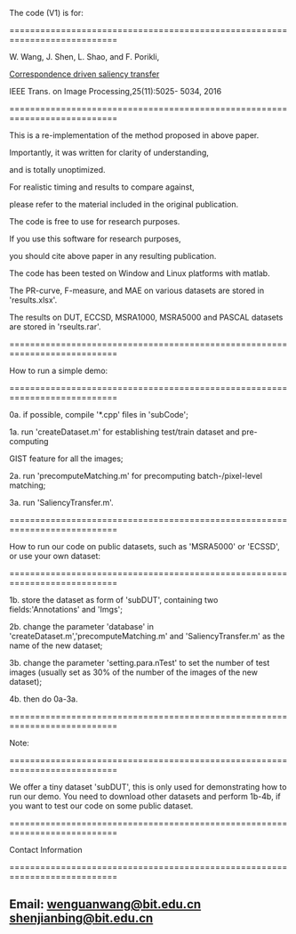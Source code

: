 The code (V1) is for: 

===========================================================================

W. Wang, J. Shen, L. Shao, and F. Porikli, 

[Correspondence driven saliency transfer](https://www.researchgate.net/publication/306435619_Correspondence_Driven_Saliency_Transfer) 

IEEE Trans. on Image Processing,25(11):5025- 5034, 2016       

===========================================================================

This is a re-implementation of the method proposed in above paper. 

Importantly, it was written for clarity of understanding, 

and is totally unoptimized.

For realistic timing and results to compare against, 

please refer to the material included in the original publication. 

The code is free to use for research purposes. 

If you use this software for research purposes,

you should cite above paper in any resulting publication.

The code has been tested on Window and Linux platforms with matlab.

The PR-curve, F-measure, and MAE on various datasets are stored in 'results.xlsx'.

The results on DUT, ECCSD, MSRA1000, MSRA5000 and PASCAL datasets are stored in 'rseults.rar'.

===========================================================================

How to run a simple demo:

===========================================================================

0a. if possible, compile '*.cpp' files in 'subCode'; 

1a. run 'createDataset.m' for establishing test/train dataset and pre-computing

GIST feature for all the images;

2a. run 'precomputeMatching.m' for precomputing batch-/pixel-level matching;

3a. run 'SaliencyTransfer.m'. 

===========================================================================

How to run our code on public datasets,  such as 'MSRA5000' or 'ECSSD', or use
your own dataset:

===========================================================================

1b. store the dataset as form of 'subDUT', containing two fields:'Annotations'
and 'Imgs';

2b. change the parameter 'database' in 'createDataset.m','precomputeMatching.m'
and 'SaliencyTransfer.m'  as the name of the new dataset;

3b. change the parameter 'setting.para.nTest' to set the number of test images
(usually set as 30% of the number of the images of the new dataset);

4b. then do 0a-3a.

===========================================================================

Note:

===========================================================================

We offer a tiny dataset 'subDUT', this is only used for demonstrating how
to run our demo. You need to download other datasets and perform 1b-4b, if 
you want to test our code on some public dataset.

===========================================================================

Contact Information

===========================================================================

Email:
    	wenguanwang@bit.edu.cn
	shenjianbing@bit.edu.cn
------------------------------------------------------------------------------------------------

